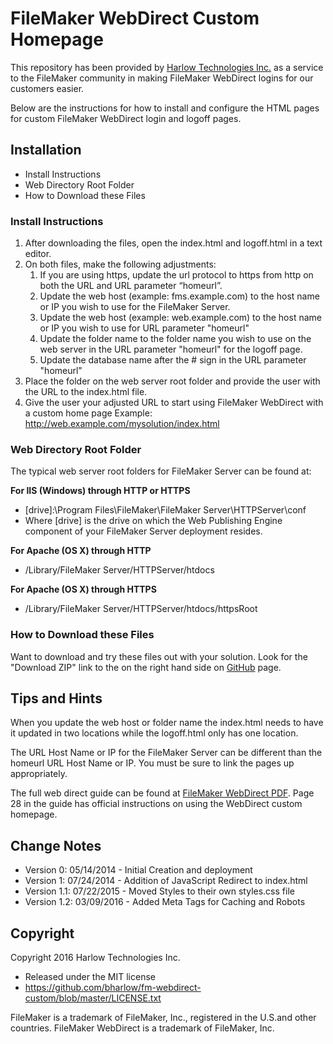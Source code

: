 # FileMaker WebDirect Custom Homepage #

This repository has been provided by [Harlow Technologies Inc.](http://www.harlowtech.com) as a service to the FileMaker community in making FileMaker WebDirect logins for our customers easier.

Below are the instructions for how to install and configure the HTML pages for custom FileMaker WebDirect login and logoff pages.

## Installation ##

* Install Instructions
* Web Directory Root Folder
* How to Download these Files

### Install Instructions ###

1. After downloading the files, open the index.html and logoff.html in a text editor.
2. On both files, make the following adjustments:
    1. If you are using https, update the url protocol to https from http on both the URL and URL parameter “homeurl”.
    2. Update the web host (example: fms.example.com) to the host name or IP you wish to use for the FileMaker Server.
    3. Update the web host (example: web.example.com) to the host name or IP you wish to use for URL parameter "homeurl"
    4. Update the folder name to the folder name you wish to use on the web server in the URL parameter "homeurl" for the logoff page.
    5. Update the database name after the # sign in the URL parameter "homeurl"
3. Place the folder on the web server root folder and provide the user with the URL to the index.html file.
4. Give the user your adjusted URL to start using FileMaker WebDirect with a custom home page Example: http://web.example.com/mysolution/index.html

### Web Directory Root Folder ###

The typical web server root folders for FileMaker Server can be found at:

__For IIS (Windows) through HTTP or HTTPS__

* [drive]:\Program Files\FileMaker\FileMaker Server\HTTPServer\conf
* Where [drive] is the drive on which the Web Publishing Engine component of your FileMaker Server deployment resides.

__For Apache (OS X) through HTTP__

* /Library/FileMaker Server/HTTPServer/htdocs

__For Apache (OS X) through HTTPS__

* /Library/FileMaker Server/HTTPServer/htdocs/httpsRoot

### How to Download these Files ###

Want to download and try these files out with your solution. Look for the "Download ZIP" link to the on the right hand side on [GitHub](https://github.com/bharlow/fm-webdirect-custom) page.

## Tips and Hints ##

When you update the web host or folder name the index.html needs to have it updated in two locations while the logoff.html only has one location.

The URL Host Name or IP for the FileMaker Server can be different than the homeurl URL Host Name or IP. You must be sure to link the pages up appropriately.

The full web direct guide can be found at [FileMaker WebDirect PDF](https://fmhelp.filemaker.com/docs/14/en/fm14_webdirect_guide.pdf). Page 28 in the guide has official instructions on using the WebDirect custom homepage.

## Change Notes ##

* Version 0: 05/14/2014 - Initial Creation and deployment
* Version 1: 07/24/2014 - Addition of JavaScript Redirect to index.html
* Version 1.1: 07/22/2015 - Moved Styles to their own styles.css file
* Version 1.2: 03/09/2016 - Added Meta Tags for Caching and Robots

## Copyright ##

Copyright 2016 Harlow Technologies Inc.

* Released under the MIT license
* https://github.com/bharlow/fm-webdirect-custom/blob/master/LICENSE.txt

FileMaker is a trademark of FileMaker, Inc., registered in the U.S.and other countries. FileMaker WebDirect is a trademark of FileMaker, Inc.